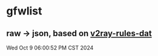 # gfwlist
## raw -> json, based on [v2ray-rules-dat](https://github.com/Loyalsoldier/v2ray-rules-dat)
Wed Oct  9 06:00:52 PM CST 2024

